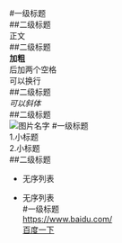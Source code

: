 #一级标题  
##二级标题  
正文  
##二级标题  
**加粗**  
后加两个空格  
可以换行  
##二级标题  
*可以斜体*  
##二级标题  
![图片名字](http://d.5857.com/gqyhx_131102/004.jpg)
#一级标题  
1.小标题  
2.小标题  
##二级标题  
- 无序列表  
+ 无序列表  
#一级标题  
<https://www.baidu.com/>  
[百度一下](https://www.baidu.com/)
